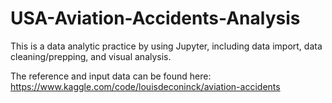 # USA-Aviation-Accidents-Analysis

This is a data analytic practice by using Jupyter, including data import, data cleaning/prepping, and visual analysis. 

The reference and input data can be found here: https://www.kaggle.com/code/louisdeconinck/aviation-accidents
 
